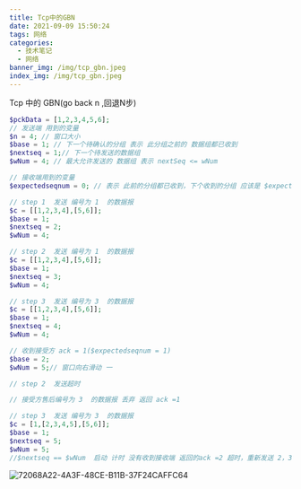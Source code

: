 ```yaml
---
title: Tcp中的GBN
date: 2021-09-09 15:50:24
tags: 网络
categories: 
  - 技术笔记
  - 网络
banner_img: /img/tcp_gbn.jpeg
index_img: /img/tcp_gbn.jpeg
---
```

Tcp 中的 GBN(go back n ,回退N步)
```php
$pckData = [1,2,3,4,5,6];
// 发送端 用到的变量
$n = 4; // 窗口大小
$base = 1; // 下一个待确认的分组 表示 此分组之前的 数据组都已收到
$nextseq = 1;// 下一个待发送的数据组
$wNum = 4; // 最大允许发送的 数据组 表示 nextSeq <= wNum

// 接收端用到的变量
$expectedseqnum = 0; // 表示 此前的分组都已收到，下个收到的分组 应该是 $expectedseqnum +1， 如果不是 就忽略返回 ack = $expectedseqnum

// step 1  发送 编号为 1  的数据报
$c = [[1,2,3,4],[5,6]];
$base = 1;
$nextseq = 2;
$wNum = 4;

// step 2  发送 编号为 1  的数据报
$c = [[1,2,3,4],[5,6]];
$base = 1;
$nextseq = 3;
$wNum = 4;

// step 3  发送 编号为 3  的数据报
$c = [[1,2,3,4],[5,6]];
$base = 1;
$nextseq = 4;
$wNum = 4;

// 收到接受方 ack = 1($expectedseqnum = 1)
$base = 2;
$wNum = 5;// 窗口向右滑动 一

// step 2  发送超时

// 接受方售后编号为 3  的数据报 丢弃 返回 ack =1

// step 3  发送 编号为 3  的数据报
$c = [1,[2,3,4,5],[5,6]];
$base = 1;
$nextseq = 5;
$wNum = 5;
//$nextseq == $wNum  启动 计时 没有收到接收端 返回的ack =2 超时，重新发送 2，3，4，5
```

![72068A22-4A3F-48CE-B11B-37F24CAFFC64](https://tva1.sinaimg.cn/large/e6c9d24ely1h1ptqc0a1oj20ej0laab8.jpg)

